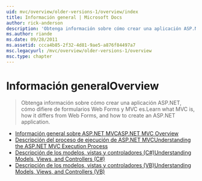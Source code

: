```yaml
---
uid: mvc/overview/older-versions-1/overview/index
title: Información general | Microsoft Docs
author: rick-anderson
description: 'Obtenga información sobre cómo crear una aplicación ASP.NET, cómo difiere de formularios Web Forms y MVC es.'
ms.author: riande
ms.date: 09/28/2011
ms.assetid: ccca4b85-2f32-4d81-9ae5-a876f84497a7
msc.legacyurl: /mvc/overview/older-versions-1/overview
msc.type: chapter
---
```

<a name="overview"></a><span data-ttu-id="e0660-103">Información general</span><span class="sxs-lookup"><span data-stu-id="e0660-103">Overview</span></span>
====================
> <span data-ttu-id="e0660-104">Obtenga información sobre cómo crear una aplicación ASP.NET, cómo difiere de formularios Web Forms y MVC es.</span><span class="sxs-lookup"><span data-stu-id="e0660-104">Learn what MVC is, how it differs from Web Forms, and how to create an ASP.NET application.</span></span>


- [<span data-ttu-id="e0660-105">Información general sobre ASP.NET MVC</span><span class="sxs-lookup"><span data-stu-id="e0660-105">ASP.NET MVC Overview</span></span>](asp-net-mvc-overview.md)
- [<span data-ttu-id="e0660-106">Descripción del proceso de ejecución de ASP.NET MVC</span><span class="sxs-lookup"><span data-stu-id="e0660-106">Understanding the ASP.NET MVC Execution Process</span></span>](understanding-the-asp-net-mvc-execution-process.md)
- [<span data-ttu-id="e0660-107">Descripción de los modelos, vistas y controladores (C#)</span><span class="sxs-lookup"><span data-stu-id="e0660-107">Understanding Models, Views, and Controllers (C#)</span></span>](understanding-models-views-and-controllers-cs.md)
- [<span data-ttu-id="e0660-108">Descripción de los modelos, vistas y controladores (VB)</span><span class="sxs-lookup"><span data-stu-id="e0660-108">Understanding Models, Views, and Controllers (VB)</span></span>](understanding-models-views-and-controllers-vb.md)
